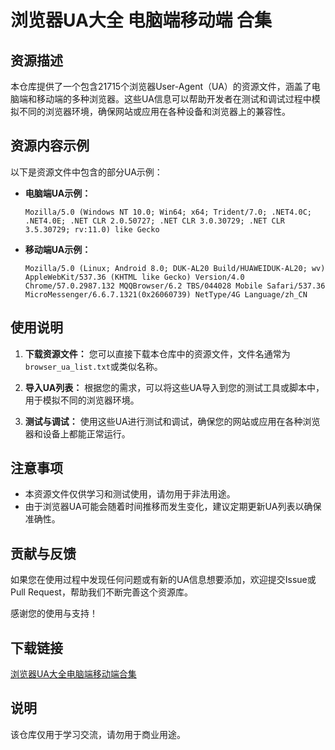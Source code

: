 # 浏览器UA大全 电脑端移动端 合集

## 资源描述

本仓库提供了一个包含21715个浏览器User-Agent（UA）的资源文件，涵盖了电脑端和移动端的多种浏览器。这些UA信息可以帮助开发者在测试和调试过程中模拟不同的浏览器环境，确保网站或应用在各种设备和浏览器上的兼容性。

## 资源内容示例

以下是资源文件中包含的部分UA示例：

- **电脑端UA示例：**
  ```
  Mozilla/5.0 (Windows NT 10.0; Win64; x64; Trident/7.0; .NET4.0C; .NET4.0E; .NET CLR 2.0.50727; .NET CLR 3.0.30729; .NET CLR 3.5.30729; rv:11.0) like Gecko
  ```

- **移动端UA示例：**
  ```
  Mozilla/5.0 (Linux; Android 8.0; DUK-AL20 Build/HUAWEIDUK-AL20; wv) AppleWebKit/537.36 (KHTML like Gecko) Version/4.0 Chrome/57.0.2987.132 MQQBrowser/6.2 TBS/044028 Mobile Safari/537.36 MicroMessenger/6.6.7.1321(0x26060739) NetType/4G Language/zh_CN
  ```

## 使用说明

1. **下载资源文件：** 您可以直接下载本仓库中的资源文件，文件名通常为`browser_ua_list.txt`或类似名称。

2. **导入UA列表：** 根据您的需求，可以将这些UA导入到您的测试工具或脚本中，用于模拟不同的浏览器环境。

3. **测试与调试：** 使用这些UA进行测试和调试，确保您的网站或应用在各种浏览器和设备上都能正常运行。

## 注意事项

- 本资源文件仅供学习和测试使用，请勿用于非法用途。
- 由于浏览器UA可能会随着时间推移而发生变化，建议定期更新UA列表以确保准确性。

## 贡献与反馈

如果您在使用过程中发现任何问题或有新的UA信息想要添加，欢迎提交Issue或Pull Request，帮助我们不断完善这个资源库。

感谢您的使用与支持！

## 下载链接
[浏览器UA大全电脑端移动端合集](https://pan.quark.cn/s/e5bcb8af589d)

## 说明

该仓库仅用于学习交流，请勿用于商业用途。
